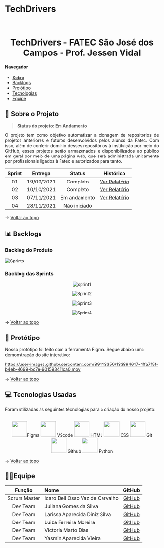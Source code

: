 # TechDrivers

<br id="topo">

<h1 align="center">TechDrivers - FATEC São José dos Campos - Prof. Jessen Vidal</h1>

#### Navegador
* <a href="#sobre">Sobre</a><br>
* <a href="#backlogs">Backlogs</a><br>
* <a href="#prototipo">Protótipo</a><br>
* <a href="#tecnologias">Tecnologias</a><br>
* <a href="#equipe">Equipe</a><br>

<span id="sobre">

## 🚀 Sobre o Projeto
  > **Status do projeto: Em Andamento**
  
  <p align="justify">O projeto tem como objetivo automatizar a clonagem de repositórios de projetos anteriores e futuros desenvolvidos pelos alunos da Fatec. Com isso, além de conferir domínio desses repositórios à instituição por meio do GitHub, esses projetos serão armazenados e disponibilizados ao público em geral por meio de uma página web, que será administrada unicamente por profissionais ligados à Fatec e autorizados para tanto.</p>
  
  
  
| Sprint | Entrega	| Status | Histórico |
| :-----: | :-----: | :-----: | :-----: |
| 01 | 19/09/2021 | Completo | [Ver Relatório](/Planejamento/Sprint1/README.md) |
| 02 | 10/10/2021 | Completo | [Ver Relatório](/Planejamento/Sprint2/README.md) |
| 03 | 07/11/2021 | Em andamento | [Ver Relatório](/Planejamento/Sprint3/README.md) |
| 04 | 28/11/2021 | Não iniciado | [](/Planejamento/Sprint4/README.md) |
  
  → [Voltar ao topo](#topo)
  
<span id="backlogs">

## 📊 Backlogs

  ### Backlog do Produto
  
  ![Sprints](https://user-images.githubusercontent.com/89143350/136666835-d2984727-37f2-45ea-82cf-e261ff57a8a9.jpeg)

  
  ### Backlog das Sprints
<div align="center">

![sprint1](https://user-images.githubusercontent.com/89143350/133858766-f47c20f3-074b-4ef6-89cb-92ff39a35e58.png)
  
![Sprint2](https://user-images.githubusercontent.com/89143350/136666636-a0a97b0b-6360-4ca1-858f-f61bc0d43e00.png)

![Sprint3](https://user-images.githubusercontent.com/89143350/136666644-c6a22dea-6380-4a02-ad41-91c8193c21fe.png)
  
![Sprint4](https://user-images.githubusercontent.com/89143350/136666649-9cc07094-62c7-4c80-b8f7-cf55c33bf031.png)

</div>
  
 → [Voltar ao topo](#topo)
  
<span id="prototipo">
  
## 📱 Protótipo
  
Nosso protótipo foi feito com a ferramenta Figma. Segue abaixo uma demonstração do site interativo:


https://user-images.githubusercontent.com/89143350/133894617-4ffa7f5f-b4eb-4699-bc7e-901593411ca0.mov 
  
  
→ [Voltar ao topo](#topo)
  
<span id="tecnologias">
  
## 💻 Tecnologias Usadas
  
  <p>Foram utilizadas as seguintes técnologias para a criação do nosso projeto: </p><br>

  <div align="center">  
  <img width="50 rem" src="https://cdn.jsdelivr.net/gh/devicons/devicon/icons/figma/figma-original.svg"/>Figma 
  <img width="50 rem" src="https://cdn.jsdelivr.net/gh/devicons/devicon/icons/vscode/vscode-original.svg"/> VScode 
  <img width="50 rem" src="https://cdn.jsdelivr.net/gh/devicons/devicon/icons/html5/html5-original.svg"/> HTML 
  <img width="50 rem" src="https://cdn.jsdelivr.net/gh/devicons/devicon/icons/css3/css3-original.svg"/> CSS 
  <img width="50 rem" src="https://cdn.jsdelivr.net/gh/devicons/devicon/icons/git/git-original.svg"/> Git 
  <img width="50 rem" src="https://cdn.jsdelivr.net/gh/devicons/devicon/icons/github/github-original.svg"/> Github 
  <img width="50 rem" src="https://cdn.jsdelivr.net/gh/devicons/devicon/icons/python/python-original.svg"/> Python 
  </div>
  
  → [Voltar ao topo](#topo)
  
<span id="equipe">
  
## 👩‍💻Equipe
  
|    Função    | Nome                            |                     GitHub                      |
| :----------: | :------------------------------ | :----------------------------------------------:|
| Scrum Master | Icaro Dell Osso Vaz de Carvalho |    [GitHub](https://github.com/Mikkenz)         |
|   Dev Team   | Juliana Gomes da Silva          |    [GitHub](https://github.com/JulianaGO)       |
|   Dev Team   | Larissa Aparecida Diniz Silva   |    [GitHub](https://github.com/laaridiniz)      |
|   Dev Team   | Luiza Ferreira Moreira          |    [GitHub](https://github.com/lluizaferreira)  |
|   Dev Team   | Victoria Marto Dias             |    [GitHub](https://github.com/DiasVitoria)     |
|   Dev Team   | Yasmin Aparecida Vieira          |    [GitHub](https://github.com/YasminVieira)    |
